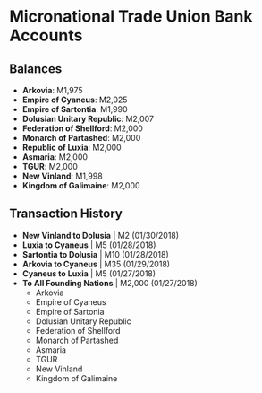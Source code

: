 # Micronational Trade Union Bank Accounts

## Balances
- **Arkovia**: M1,975
- **Empire of Cyaneus**: M2,025
- **Empire of Sartontia**: M1,990
- **Dolusian Unitary Republic**: M2,007
- **Federation of Shellford**: M2,000
- **Monarch of Partashed**: M2,000
- **Republic of Luxia**: M2,000
- **Asmaria**: M2,000
- **TGUR**: M2,000
- **New Vinland**: M1,998
- **Kingdom of Galimaine**: M2,000

## Transaction History

- **New Vinland to Dolusia** | M2 (01/30/2018)
- **Luxia to Cyaneus** | M5 (01/28/2018)
- **Sartontia to Dolusia** | M10 (01/28/2018)
- **Arkovia to Cyaneus** | M35 (01/29/2018)
- **Cyaneus to Luxia** | M5 (01/27/2018)
- **To All Founding Nations** | M2,000 (01/27/2018)
  - Arkovia
  - Empire of Cyaneus
  - Empire of Sartonia
  - Dolusian Unitary Republic
  - Federation of Shellford
  - Monarch of Partashed
  - Asmaria
  - TGUR
  - New Vinland
  - Kingdom of Galimaine

